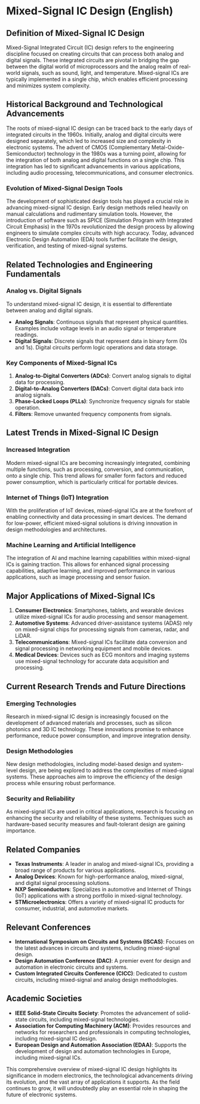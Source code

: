 # Mixed-Signal IC Design (English)

## Definition of Mixed-Signal IC Design

Mixed-Signal Integrated Circuit (IC) design refers to the engineering discipline focused on creating circuits that can process both analog and digital signals. These integrated circuits are pivotal in bridging the gap between the digital world of microprocessors and the analog realm of real-world signals, such as sound, light, and temperature. Mixed-signal ICs are typically implemented in a single chip, which enables efficient processing and minimizes system complexity.

## Historical Background and Technological Advancements

The roots of mixed-signal IC design can be traced back to the early days of integrated circuits in the 1960s. Initially, analog and digital circuits were designed separately, which led to increased size and complexity in electronic systems. The advent of CMOS (Complementary Metal-Oxide-Semiconductor) technology in the 1980s was a turning point, allowing for the integration of both analog and digital functions on a single chip. This integration has led to significant advancements in various applications, including audio processing, telecommunications, and consumer electronics.

### Evolution of Mixed-Signal Design Tools

The development of sophisticated design tools has played a crucial role in advancing mixed-signal IC design. Early design methods relied heavily on manual calculations and rudimentary simulation tools. However, the introduction of software such as SPICE (Simulation Program with Integrated Circuit Emphasis) in the 1970s revolutionized the design process by allowing engineers to simulate complex circuits with high accuracy. Today, advanced Electronic Design Automation (EDA) tools further facilitate the design, verification, and testing of mixed-signal systems.

## Related Technologies and Engineering Fundamentals

### Analog vs. Digital Signals

To understand mixed-signal IC design, it is essential to differentiate between analog and digital signals. 

- **Analog Signals**: Continuous signals that represent physical quantities. Examples include voltage levels in an audio signal or temperature readings.
- **Digital Signals**: Discrete signals that represent data in binary form (0s and 1s). Digital circuits perform logic operations and data storage.

### Key Components of Mixed-Signal ICs

1. **Analog-to-Digital Converters (ADCs)**: Convert analog signals to digital data for processing.
2. **Digital-to-Analog Converters (DACs)**: Convert digital data back into analog signals.
3. **Phase-Locked Loops (PLLs)**: Synchronize frequency signals for stable operation.
4. **Filters**: Remove unwanted frequency components from signals.

## Latest Trends in Mixed-Signal IC Design

### Increased Integration

Modern mixed-signal ICs are becoming increasingly integrated, combining multiple functions, such as processing, conversion, and communication, onto a single chip. This trend allows for smaller form factors and reduced power consumption, which is particularly critical for portable devices.

### Internet of Things (IoT) Integration

With the proliferation of IoT devices, mixed-signal ICs are at the forefront of enabling connectivity and data processing in smart devices. The demand for low-power, efficient mixed-signal solutions is driving innovation in design methodologies and architectures.

### Machine Learning and Artificial Intelligence

The integration of AI and machine learning capabilities within mixed-signal ICs is gaining traction. This allows for enhanced signal processing capabilities, adaptive learning, and improved performance in various applications, such as image processing and sensor fusion.

## Major Applications of Mixed-Signal ICs

1. **Consumer Electronics**: Smartphones, tablets, and wearable devices utilize mixed-signal ICs for audio processing and sensor management.
2. **Automotive Systems**: Advanced driver-assistance systems (ADAS) rely on mixed-signal chips for processing signals from cameras, radar, and LiDAR.
3. **Telecommunications**: Mixed-signal ICs facilitate data conversion and signal processing in networking equipment and mobile devices.
4. **Medical Devices**: Devices such as ECG monitors and imaging systems use mixed-signal technology for accurate data acquisition and processing.

## Current Research Trends and Future Directions

### Emerging Technologies

Research in mixed-signal IC design is increasingly focused on the development of advanced materials and processes, such as silicon photonics and 3D IC technology. These innovations promise to enhance performance, reduce power consumption, and improve integration density.

### Design Methodologies

New design methodologies, including model-based design and system-level design, are being explored to address the complexities of mixed-signal systems. These approaches aim to improve the efficiency of the design process while ensuring robust performance.

### Security and Reliability

As mixed-signal ICs are used in critical applications, research is focusing on enhancing the security and reliability of these systems. Techniques such as hardware-based security measures and fault-tolerant design are gaining importance.

## Related Companies

- **Texas Instruments**: A leader in analog and mixed-signal ICs, providing a broad range of products for various applications.
- **Analog Devices**: Known for high-performance analog, mixed-signal, and digital signal processing solutions.
- **NXP Semiconductors**: Specializes in automotive and Internet of Things (IoT) applications with a strong portfolio in mixed-signal technology.
- **STMicroelectronics**: Offers a variety of mixed-signal IC products for consumer, industrial, and automotive markets.

## Relevant Conferences

- **International Symposium on Circuits and Systems (ISCAS)**: Focuses on the latest advances in circuits and systems, including mixed-signal design.
- **Design Automation Conference (DAC)**: A premier event for design and automation in electronic circuits and systems.
- **Custom Integrated Circuits Conference (CICC)**: Dedicated to custom circuits, including mixed-signal and analog design methodologies.

## Academic Societies

- **IEEE Solid-State Circuits Society**: Promotes the advancement of solid-state circuits, including mixed-signal technologies.
- **Association for Computing Machinery (ACM)**: Provides resources and networks for researchers and professionals in computing technologies, including mixed-signal IC design.
- **European Design and Automation Association (EDAA)**: Supports the development of design and automation technologies in Europe, including mixed-signal ICs.

This comprehensive overview of mixed-signal IC design highlights its significance in modern electronics, the technological advancements driving its evolution, and the vast array of applications it supports. As the field continues to grow, it will undoubtedly play an essential role in shaping the future of electronic systems.
